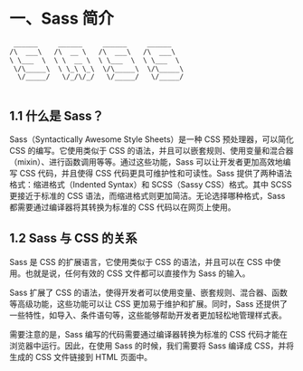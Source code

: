# 一、Sass 简介

```scss
 ______     ______     ______     ______    
/\  ___\   /\  __ \   /\  ___\   /\  ___\   
\ \___  \  \ \  __ \  \ \___  \  \ \___  \  
 \/\_____\  \ \_\ \_\  \/\_____\  \/\_____\ 
  \/_____/   \/_/\/_/   \/_____/   \/_____/ 
                                            
```

## 1.1 什么是 Sass？

Sass（Syntactically Awesome Style Sheets）是一种 CSS 预处理器，可以简化 CSS 的编写。它使用类似于 CSS 的语法，并且可以嵌套规则、使用变量和混合器（mixin）、进行函数调用等等。通过这些功能，Sass 可以让开发者更加高效地编写 CSS 代码，并且使得 CSS 代码更具可维护性和可读性。Sass 提供了两种语法格式：缩进格式（Indented Syntax）和 SCSS（Sassy CSS）格式。其中 SCSS 更接近于标准的 CSS 语法，而缩进格式则更加简洁。无论选择哪种格式，Sass 都需要通过编译器将其转换为标准的 CSS 代码以在网页上使用。

## 1.2 Sass 与 CSS 的关系

Sass 是 CSS 的扩展语言，它使用类似于 CSS 的语法，并且可以在 CSS 中使用。也就是说，任何有效的 CSS 文件都可以直接作为 Sass 的输入。

Sass 扩展了 CSS 的语法，使得开发者可以使用变量、嵌套规则、混合器、函数等高级功能，这些功能可以让 CSS 更加易于维护和扩展。同时，Sass 还提供了一些特性，如导入、条件语句等，这些能够帮助开发者更加轻松地管理样式表。

需要注意的是，Sass 编写的代码需要通过编译器转换为标准的 CSS 代码才能在浏览器中运行。因此，在使用 Sass 的时候，我们需要将 Sass 编译成 CSS，并将生成的 CSS 文件链接到 HTML 页面中。
